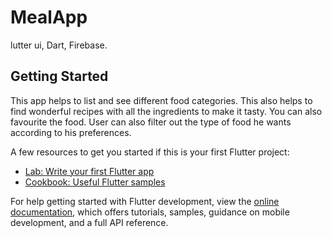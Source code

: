 # MealApp

lutter ui, Dart, Firebase.

## Getting Started

This app helps to list and see different food categories. This also
helps to find wonderful recipes with all the ingredients to make it
tasty. You can also favourite the food. User can also filter out the
type of food he wants according to his preferences.


A few resources to get you started if this is your first Flutter project:

- [Lab: Write your first Flutter app](https://docs.flutter.dev/get-started/codelab)
- [Cookbook: Useful Flutter samples](https://docs.flutter.dev/cookbook)

For help getting started with Flutter development, view the
[online documentation](https://docs.flutter.dev/), which offers tutorials,
samples, guidance on mobile development, and a full API reference.


